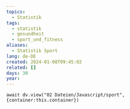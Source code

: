 ```yaml
---
topics:
  - Statistik
tags:
  - statistik
  - gesundheit
  - sport_und_fitness
aliases:
  - Statistik Sport
lang: de-DE
created: 2024-01-08T09:45:02
related: []
days: 30
year:
---
```


```dataviewjs
await dv.view("02 Dateien/Javascript/sport", {container:this.container})
```
